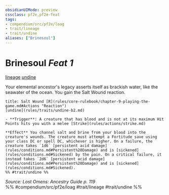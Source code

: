```yaml
---
obsidianUIMode: preview
cssclass: pf2e,pf2e-feat
tags:
- compendium/src/pf2e/loag
- trait/lineage
- trait/undine
aliases: ["Brinesoul"]
---
```

# Brinesoul  *Feat 1*  
[lineage](rules/traits/lineage-apg.md)  [undine](rules/traits/undine-b2.md)  


Your elemental ancestor's legacy asserts itself as brackish water, like the seawater of the ocean. You gain the Salt Wound reaction.

```ad-embed-ability
title: Salt Wound [R](rules/core-rulebook/chapter-9-playing-the-game.md#Actions "Reaction")
[undine](rules/traits/undine-b2.md)  

- **Trigger**: A creature that has blood and is not at its maximum Hit Points hits you with a melee [Strike](rules/actions/strike.md)

**Effect** You channel salt and brine from your blood into the creature's wounds. The creature must attempt a Fortitude save using your class DC or spell DC, whichever is higher. On a failure, the creature takes `1d6` [persistent acid damage](rules/conditions.md#Persistent%20Damage) and is [sickened](rules/conditions.md#Sickened) by the pain. On a critical failure, it instead takes `2d6` [persistent acid damage](rules/conditions.md#Persistent%20Damage) and is [sickened](rules/conditions.md#Sickened).  
%% #trait/undine %%
```

*Source: Lost Omens: Ancestry Guide p. 119*  
%% #compendium/src/pf2e/loag #trait/lineage #trait/undine %%